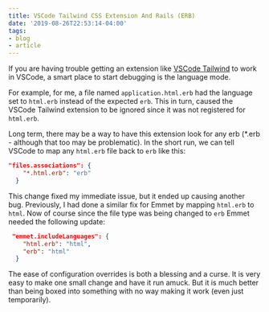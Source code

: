 ```yaml
---
title: VSCode Tailwind CSS Extension And Rails (ERB)
date: '2019-08-26T22:53:14-04:00'
tags:
- blog
- article
---
```


If you are having trouble getting an extension like [VSCode Tailwind][vtw] to work in VSCode, a smart place to start debugging is the language mode.

For example, for me, a file named `application.html.erb` had the language set to `html.erb` instead of the expected `erb`. This in turn, caused the VSCode Tailwind extension to be ignored since it was not registered for `html.erb`.

Long term, there may be a way to have this extension look for any erb (\*.erb - although that too may be problematic). In the short run, we can tell VSCode to map any `html.erb` file back to `erb` like this:

```json
"files.associations": {
    "*.html.erb": "erb"
  }
```

This change fixed my immediate issue, but it ended up causing another bug. Previously, I had done a similar fix for Emmet by mapping `html.erb` to `html`. Now of course since the file type was being changed to `erb` Emmet needed the following update:

```json
 "emmet.includeLanguages": {
    "html.erb": "html",
    "erb": "html"
  }
```

The ease of configuration overrides is both a blessing and a curse. It is very easy to make one small change and have it run amuck. But it is much better than being boxed into something with no way making it work (even just temporarily).

[vtw]: https://github.com/bradlc/vscode-tailwindcss
